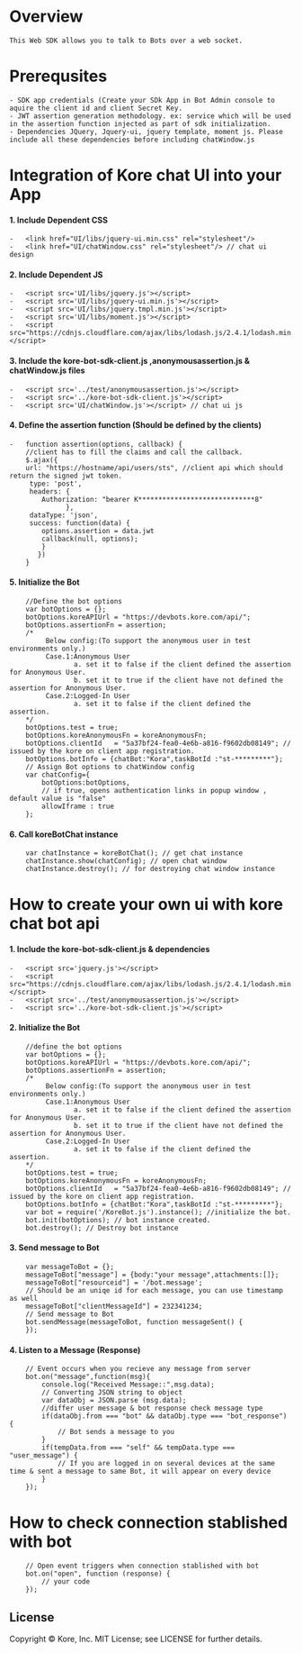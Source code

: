 ﻿# Overview
    This Web SDK allows you to talk to Bots over a web socket.

# Prerequsites
    - SDK app credentials (Create your SDk App in Bot Admin console to aquire the client id and client Secret Key.
    - JWT assertion generation methodology. ex: service which will be used in the assertion function injected as part of sdk initialization.
    - Dependencies JQuery, Jquery-ui, jquery template, moment js. Please include all these dependencies before including chatWindow.js
    
# Integration of Kore chat UI into your App

#### 1. Include Dependent CSS
    -   <link href="UI/libs/jquery-ui.min.css" rel="stylesheet"/>
    -   <link href="UI/chatWindow.css" rel="stylesheet"/> // chat ui design
#### 2. Include Dependent JS
    -   <script src='UI/libs/jquery.js'></script>
    -   <script src='UI/libs/jquery-ui.min.js'></script>
    -   <script src='UI/libs/jquery.tmpl.min.js'></script>
	-	<script src='UI/libs/moment.js'></script>
    -   <script src="https://cdnjs.cloudflare.com/ajax/libs/lodash.js/2.4.1/lodash.min.js"></script>
#### 3. Include the kore-bot-sdk-client.js ,anonymousassertion.js & chatWindow.js files 
    -   <script src='../test/anonymousassertion.js'></script>
    -   <script src='../kore-bot-sdk-client.js'></script>
    -   <script src='UI/chatWindow.js'></script> // chat ui js
#### 4. Define the assertion function (Should be defined by the clients)
    -   function assertion(options, callback) {
        //client has to fill the claims and call the callback.
        $.ajax({
        url: "https://hostname/api/users/sts", //client api which should return the signed jwt token.
         type: 'post',
         headers: {
            Authorization: "bearer K*****************************8"
                  },
         dataType: 'json',
         success: function(data) {
            options.assertion = data.jwt
            callback(null, options);
            }
           }) 
        }
#### 5. Initialize the Bot
        //Define the bot options
        var botOptions = {};
        botOptions.koreAPIUrl = "https://devbots.kore.com/api/"; 
        botOptions.assertionFn = assertion;
        /*
             Below config:(To support the anonymous user in test environments only.)
             Case.1:Anonymous User
                    a. set it to false if the client defined the assertion for Anonymous User.
                    b. set it to true if the client have not defined the assertion for Anonymous User.
             Case.2:Logged-In User
                    a. set it to false if the client defined the assertion.
        */
        botOptions.test = true;
        botOptions.koreAnonymousFn = koreAnonymousFn;
        botOptions.clientId   = "5a37bf24-fea0-4e6b-a816-f9602db08149"; // issued by the kore on client app registration.
        botOptions.botInfo = {chatBot:"Kora",taskBotId :"st-*********"};  
        // Assign Bot options to chatWindow config
        var chatConfig={
			botOptions:botOptions,
			// if true, opens authentication links in popup window , default value is "false"
			allowIframe : true
		};
#### 6. Call koreBotChat instance
        var chatInstance = koreBotChat(); // get chat instance
        chatInstance.show(chatConfig); // open chat window
        chatInstance.destroy(); // for destroying chat window instance

# How to create your own ui with kore chat bot api 

#### 1. Include the kore-bot-sdk-client.js & dependencies
    -   <script src='jquery.js'></script>
    -   <script src="https://cdnjs.cloudflare.com/ajax/libs/lodash.js/2.4.1/lodash.min.js"></script>
    -   <script src='../test/anonymousassertion.js'></script>
    -   <script src='../kore-bot-sdk-client.js'></script>
#### 2. Initialize the Bot
        //define the bot options
        var botOptions = {}; 
        botOptions.koreAPIUrl = "https://devbots.kore.com/api/"; 
        botOptions.assertionFn = assertion;
        /*
             Below config:(To support the anonymous user in test environments only.)
             Case.1:Anonymous User
                    a. set it to false if the client defined the assertion for Anonymous User.
                    b. set it to true if the client have not defined the assertion for Anonymous User.
             Case.2:Logged-In User
                    a. set it to false if the client defined the assertion.
        */
        botOptions.test = true;
        botOptions.koreAnonymousFn = koreAnonymousFn;
        botOptions.clientId   = "5a37bf24-fea0-4e6b-a816-f9602db08149"; // issued by the kore on client app registration.
        botOptions.botInfo = {chatBot:"Kora",taskBotId :"st-*********"};  
        var bot = require('/KoreBot.js').instance(); //initialize the bot.
        bot.init(botOptions); // bot instance created.
        bot.destroy(); // Destroy bot instance 
#### 3. Send message to Bot
        var messageToBot = {};
        messageToBot["message"] = {body:"your message",attachments:[]};
        messageToBot["resourceid"] = '/bot.message';
        // Should be an uniqe id for each message, you can use timestamp as well
        messageToBot["clientMessageId"] = 232341234; 
        // Send message to Bot
        bot.sendMessage(messageToBot, function messageSent() {
        });
#### 4. Listen to a Message (Response)
        // Event occurs when you recieve any message from server
        bot.on("message",function(msg){
            console.log("Received Message::",msg.data);
            // Converting JSON string to object
            var dataObj = JSON.parse (msg.data); 
            //differ user message & bot response check message type
            if(dataObj.from === "bot" && dataObj.type === "bot_response") {
                // Bot sends a message to you
            }
            if(tempData.from === "self" && tempData.type === "user_message") {
                // If you are logged in on several devices at the same time & sent a message to same Bot, it will appear on every device
            }
        });

# How to check connection stablished with bot

        // Open event triggers when connection stablished with bot
        bot.on("open", function (response) {
            // your code
        });













License
----
Copyright © Kore, Inc. MIT License; see LICENSE for further details.

